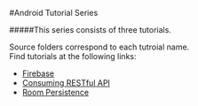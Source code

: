#Android Tutorial Series

#####This series consists of three tutorials.<br>

Source folders correspond to each tutroial name.<br>
Find tutorials at the following links:
   * [Firebase](https://firebasestorage.googleapis.com/v0/b/fir-tutorial-b5efa.appspot.com/o/other%2FFIrebase%20Tutorial.pdf?alt=media&token=537bff54-e283-4f35-80b2-84d5d2e250cf)
   * [Consuming RESTful API](https://firebasestorage.googleapis.com/v0/b/fir-tutorial-b5efa.appspot.com/o/other%2FRESTful%20API%20Tutorial.pdf?alt=media&token=6adb9dd4-2a4d-45a9-bf7c-b97c633f64f3)
   * [Room Persistence](https://firebasestorage.googleapis.com/v0/b/fir-tutorial-b5efa.appspot.com/o/other%2FRoom%20Persistence%20Tutorial.pdf?alt=media&token=1b7c08c0-f355-47ba-9d3d-19b57a51cf5d)